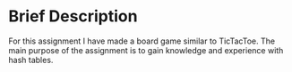 # Brief Description

For this assignment I have made a board game similar to TicTacToe. 
The main purpose of the assignment is to gain knowledge and experience with hash tables.
